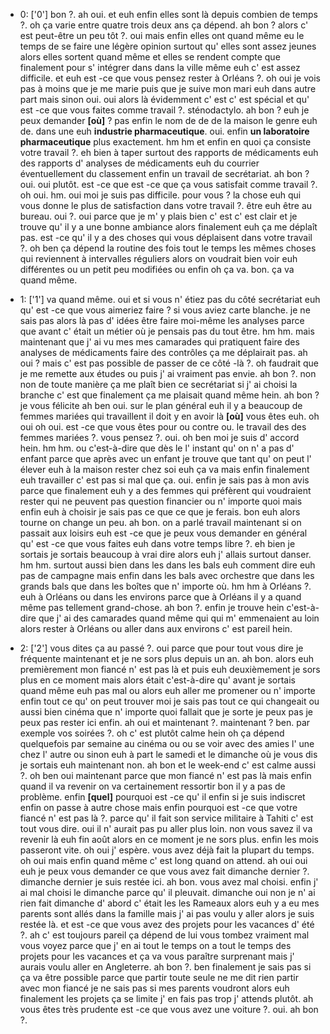  * 0: ['0']
	bon ?.
	 ah oui.
	 et euh enfin elles sont là depuis combien de temps ?.
	 oh ça varie entre quatre trois deux ans ça dépend.
	 ah bon ? alors c' est peut-être un peu tôt ?.
	 oui mais enfin elles ont quand même eu le temps de se faire une légère opinion surtout qu' elles sont assez jeunes alors elles sortent quand même et elles se rendent compte que finalement pour s' intégrer dans dans la ville même euh c' est assez difficile.
	 et euh est -ce que vous pensez rester à Orléans ?.
	 oh oui je vois pas à moins que je me marie puis que je suive mon mari euh dans autre part mais sinon oui.
	 oui alors là évidemment c' est c' est spécial et qu' est -ce que vous faites comme travail ?.
	 sténodactylo.
	 ah bon ? euh je peux demander **[où]** ? pas enfin le nom de de de la maison le genre euh de.
	 dans une euh **industrie pharmaceutique**.
	 oui.
	 enfin **un laboratoire pharmaceutique** plus exactement.
	 hm hm et enfin en quoi ça consiste votre travail ?.
	 eh bien à taper surtout des rapports de médicaments euh des rapports d' analyses de médicaments euh du courrier éventuellement du classement enfin un travail de secrétariat.
	 ah bon ? oui.
	 oui plutôt.
	 est -ce que est -ce que ça vous satisfait comme travail ?.
	 oh oui.
	 hm.
	 oui moi je suis pas difficile.
	 pour vous ? la chose euh qui vous donne le plus de satisfaction dans votre travail ?.
	 être euh être au bureau.
	 oui ?.
	 oui parce que je m' y plais bien c' est c' est clair et je trouve qu' il y a une bonne ambiance alors finalement euh ça me déplaît pas.
	 est -ce qu' il y a des choses qui vous déplaisent dans votre travail ?.
	 oh ben ça dépend la routine des fois tout le temps les mêmes choses qui reviennent à intervalles réguliers alors on voudrait bien voir euh différentes ou un petit peu modifiées ou enfin oh ça va.
	 bon.
	 ça va quand même.
	
 * 1: ['1']
	va quand même.
	 oui et si vous n' étiez pas du côté secrétariat euh qu' est -ce que vous aimeriez faire ? si vous aviez carte blanche.
	 je ne sais pas alors là pas d' idées être faire moi-même les analyses parce que avant c' était un métier où je pensais pas du tout être.
	 hm hm.
	 mais maintenant que j' ai vu mes mes camarades qui pratiquent faire des analyses de médicaments faire des contrôles ça me déplairait pas.
	 ah oui ? mais c' est pas possible de passer de ce côté -là ?.
	 oh faudrait que je me remette aux études ou puis j' ai vraiment pas envie.
	 ah bon ?.
	 non non de toute manière ça me plaît bien ce secrétariat si j' ai choisi la branche c' est que finalement ça me plaisait quand même hein.
	 ah bon ? je vous félicite ah ben oui.
	 sur le plan général euh il y a beaucoup de femmes mariées qui travaillent il doit y en avoir là **[où]** vous êtes euh.
	 oh oui oh oui.
	 est -ce que vous êtes pour ou contre ou.
	 le travail des des femmes mariées ?.
	 vous pensez ?.
	 oui.
	 oh ben moi je suis d' accord hein.
	 hm hm.
	 ou c'est-à-dire que dès le l' instant qu' on n' a pas d' enfant parce que après avec un enfant je trouve que tant qu' on peut l' élever euh à la maison rester chez soi euh ça va mais enfin finalement euh travailler c' est pas si mal que ça.
	 oui.
	 enfin je sais pas à mon avis parce que finalement euh y a des femmes qui préfèrent qui voudraient rester qui ne peuvent pas question financier ou n' importe quoi mais enfin euh à choisir je sais pas ce que ce que je ferais.
	 bon euh alors tourne on change un peu.
	 ah bon.
	 on a parlé travail maintenant si on passait aux loisirs euh est -ce que je peux vous demander en général qu' est -ce que vous faites euh dans votre temps libre ?.
	 eh bien je sortais je sortais beaucoup à vrai dire alors euh j' allais surtout danser.
	 hm hm.
	 surtout aussi bien dans les dans les bals euh comment dire euh pas de campagne mais enfin dans les bals avec orchestre que dans les grands bals que dans les boîtes que n' importe où.
	 hm hm à Orléans ?.
	 euh à Orléans ou dans les environs parce que à Orléans il y a quand même pas tellement grand-chose.
	 ah bon ?.
	 enfin je trouve hein c'est-à-dire que j' ai des camarades quand même qui qui m' emmenaient au loin alors rester à Orléans ou aller dans aux environs c' est pareil hein.
	
 * 2: ['2']
	vous dites ça au passé ?.
	 oui parce que pour tout vous dire je fréquente maintenant et je ne sors plus depuis un an.
	 ah bon.
	 alors euh premièrement mon fiancé n' est pas là et puis euh deuxièmement je sors plus en ce moment mais alors était c'est-à-dire qu' avant je sortais quand même euh pas mal ou alors euh aller me promener ou n' importe enfin tout ce qu' on peut trouver moi je sais pas tout ce qui changeait ou aussi bien cinéma que n' importe quoi fallait que je sorte je peux pas je peux pas rester ici enfin.
	 ah oui et maintenant ?.
	 maintenant ? ben.
	 par exemple vos soirées ?.
	 oh c' est plutôt calme hein oh ça dépend quelquefois par semaine au cinéma ou ou se voir avec des amies l' une chez l' autre ou sinon euh à part le samedi et le dimanche où je vous dis je sortais euh maintenant non.
	 ah bon et le week-end c' est calme aussi ?.
	 oh ben oui maintenant parce que mon fiancé n' est pas là mais enfin quand il va revenir on va certainement ressortir bon il y a pas de problème.
	 enfin **[quel]** pourquoi est -ce qu' il enfin si je suis indiscret enfin on passe à autre chose mais enfin pourquoi est -ce que votre fiancé n' est pas là ?.
	 parce qu' il fait son service militaire à Tahiti c' est tout vous dire.
	 oui il n' aurait pas pu aller plus loin.
	 non vous savez il va revenir là euh fin août alors en ce moment je ne sors plus.
	 enfin les mois passeront vite.
	 oh oui j' espère.
	 vous avez déjà fait la plupart du temps.
	 oh oui mais enfin quand même c' est long quand on attend.
	 ah oui oui euh je peux vous demander ce que vous avez fait dimanche dernier ?.
	 dimanche dernier je suis restée ici.
	 ah bon.
	 vous avez mal choisi.
	 enfin j' ai mal choisi le dimanche parce qu' il pleuvait.
	 dimanche oui non je n' ai rien fait dimanche d' abord c' était les les Rameaux alors euh y a eu mes parents sont allés dans la famille mais j' ai pas voulu y aller alors je suis restée là.
	 et est -ce que vous avez des projets pour les vacances d' été ?.
	 ah c' est toujours pareil ça dépend de lui vous tombez vraiment mal vous voyez parce que j' en ai tout le temps on a tout le temps des projets pour les vacances et ça va vous paraître surprenant mais j' aurais voulu aller en Angleterre.
	 ah bon ?.
	 ben finalement je sais pas si ça va être possible parce que partir toute seule ne me dit rien partir avec mon fiancé je ne sais pas si mes parents voudront alors euh finalement les projets ça se limite j' en fais pas trop j' attends plutôt.
	 ah vous êtes très prudente est -ce que vous avez une voiture ?.
	 oui.
	 ah bon ?.
	
